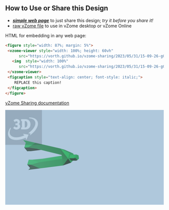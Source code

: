 
## How to Use or Share this Design

 - [***simple web page***](<https://vorth.github.io/vzome-sharing/2023/05/31/15-09-26-g00-V-narrow-angle-adapter/>) to just share this design; *try it before you share it!*
 - [raw vZome file](<https://raw.githubusercontent.com/vorth/vzome-sharing/main/2023/05/31/15-09-26-g00-V-narrow-angle-adapter/g00-V-narrow-angle-adapter.vZome>) to use in vZome desktop or vZome Online
 
 HTML for embedding in any web page:
 ```html
<figure style="width: 87%; margin: 5%">
  <vzome-viewer style="width: 100%; height: 60vh"
       src="https://vorth.github.io/vzome-sharing/2023/05/31/15-09-26-g00-V-narrow-angle-adapter/g00-V-narrow-angle-adapter.vZome" >
    <img  style="width: 100%"
       src="https://vorth.github.io/vzome-sharing/2023/05/31/15-09-26-g00-V-narrow-angle-adapter/g00-V-narrow-angle-adapter.png" >
  </vzome-viewer>
  <figcaption style="text-align: center; font-style: italic;">
     REPLACE this caption!
  </figcaption>
</figure>
 ```

[vZome Sharing documentation](https://vzome.github.io/vzome/sharing.html#how-it-works)

![Image](<g00-V-narrow-angle-adapter.png>)

